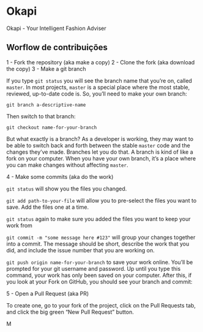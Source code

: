# Okapi
Okapi - Your Intelligent Fashion Adviser

## Worflow de contribuições

1 - Fork the repository (aka make a copy)
2 - Clone the fork (aka download the copy)
3 - Make a git branch

If you type `git status` you will see the branch name that you’re on, called `master`. In most projects, `master` is a special place where the most stable, reviewed, up-to-date code is. So, you’ll need to make your own branch:

`git branch a-descriptive-name`

Then switch to that branch:

`git checkout name-for-your-branch`

But what exactly is a branch? As a developer is working, they may want to be able to switch back and forth between the stable `master` code and the changes they’ve made. Branches let you do that. A branch is kind of like a fork on your computer. When you have your own branch, it’s a place where you can make changes without affecting `master`.

4 - Make some commits (aka do the work)

`git status` will show you the files you changed.

`git add path-to-your-file` will allow you to pre-select the files you want to save. Add the files one at a time.

`git status` again to make sure you added the files you want to keep your work from

`git commit -m "some message here #123"` will group your changes together into a commit. The message should be short, describe the work that you did, and include the issue number that you are working on.

`git push origin name-for-your-branch` to save your work online. You’ll be prompted for your git username and password. Up until you type this command, your work has only been saved on your computer. After this, if you look at your Fork on GitHub, you should see your branch and commit:

[](https://miro.medium.com/max/1156/1*CheJwWanxM182iS3s1VOTg.png)

5 - Open a Pull Request (aka PR)

To create one, go to your fork of the project, click on the Pull Requests tab, and click the big green “New Pull Request” button.

M
